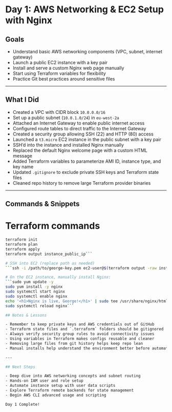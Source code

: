 # Day 1: AWS Networking & EC2 Setup with Nginx

## Goals

- Understand basic AWS networking components (VPC, subnet, internet gateway)  
- Launch a public EC2 instance with a key pair  
- Install and serve a custom Nginx web page manually  
- Start using Terraform variables for flexibility  
- Practice Git best practices around sensitive files  

---

## What I Did

- Created a VPC with CIDR block `10.0.0.0/16`  
- Set up a public subnet (`10.0.1.0/24`) in `eu-west-2a`  
- Attached an Internet Gateway to enable public internet access  
- Configured route tables to direct traffic to the Internet Gateway  
- Created a security group allowing SSH (22) and HTTP (80) access  
- Launched a `t3.micro` EC2 instance in the public subnet with a key pair  
- SSH’d into the instance and installed Nginx manually  
- Replaced the default Nginx welcome page with a custom HTML message  
- Added Terraform variables to parameterize AMI ID, instance type, and key name  
- Updated `.gitignore` to exclude private SSH keys and Terraform state files  
- Cleaned repo history to remove large Terraform provider binaries  

---

## Commands & Snippets

# Terraform commands
```bash
terraform init
terraform plan
terraform apply
terraform output instance_public_ip```

# SSH into EC2 (replace path as needed)
```ssh -i /path/to/george-key.pem ec2-user@$(terraform output -raw instance_public_ip)```

# On the EC2 instance, manually install Nginx:
```sudo yum update -y
sudo yum install -y nginx
sudo systemctl start nginx
sudo systemctl enable nginx
echo '<h1>Nginx is live, George!</h1>' | sudo tee /usr/share/nginx/html/index.html
sudo systemctl reload nginx```

## Notes & Lessons

- Remember to keep private keys and AWS credentials out of GitHub  
- Terraform state files and `.terraform` folders should be gitignored  
- Always verify security group rules to avoid connectivity issues  
- Using variables in Terraform makes configs reusable and cleaner  
- Removing large files from git history helps keep repo lean  
- Manual installs help understand the environment better before automating  

---

## Next Steps

- Deep dive into AWS networking concepts and subnet routing  
- Hands-on IAM user and role setup  
- Automate instance setup with user data scripts  
- Explore Terraform remote backends for state management  
- Begin AWS CLI advanced usage and scripting  

Day 1 Complete!